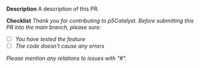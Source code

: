 **Description**
A description of this PR.


**Checklist**
*Thank you for contributing to p5Catalyst. Before submitting this PR into the main branch, please sure:*
- [ ] *You have tested the feature*
- [ ] *The code doesn't cause any errors*

*Please mention any relations to issues with "#".*
